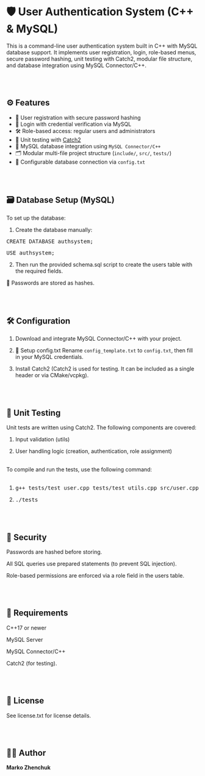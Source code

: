 
# 🛡️ User Authentication System (C++ & MySQL)

This is a command-line user authentication system built in C++ with MySQL database support. It implements user registration, login, role-based menus, secure password hashing, unit testing with Catch2, modular file structure, and database integration using MySQL Connector/C++.

<br><br>
## ⚙️ Features

- 🔐 User registration with secure password hashing
- 🔑 Login with credential verification via MySQL
- 🛠️ Role-based access: regular users and administrators
- 🧪 Unit testing with [Catch2](https://github.com/catchorg/Catch2)
- 🔄 MySQL database integration using `MySQL Connector/C++`
- 🗂️ Modular multi-file project structure (`include/`, `src/`, `tests/`)
- 🔧 Configurable database connection via `config.txt`

<br><br>
## 🗃️ Database Setup (MySQL)
To set up the database:

1. Create the database manually:

<pre>CREATE DATABASE authsystem;</pre>

<pre>USE authsystem;</pre>

2. Then run the provided schema.sql script to create the users table with the required fields.

🔐 Passwords are stored as hashes.

<br><br>
## 🛠️ Configuration

1. Download and integrate MySQL Connector/C++ with your project.

2. 📄 Setup config.txt
Rename `config_template.txt` to `config.txt`, then fill in your MySQL credentials.

3. Install Catch2 (Catch2 is used for testing. It can be included as a single header or via CMake/vcpkg).

<br><br>
## 🧪 Unit Testing
Unit tests are written using Catch2. The following components are covered:

1. Input validation (utils)

2. User handling logic (creation, authentication, role assignment)

<br> 
To compile and run the tests, use the following command:
<br><br>

1. <pre>g++ tests/test_user.cpp tests/test_utils.cpp src/user.cpp src/utils.cpp -o tests -std=c++17</pre>

2. <pre>./tests</pre>

<br><br>
## 🔐 Security
Passwords are hashed before storing.

All SQL queries use prepared statements (to prevent SQL injection).

Role-based permissions are enforced via a role field in the users table.

<br><br>
## 📌 Requirements

C++17 or newer

MySQL Server

MySQL Connector/C++

Catch2 (for testing).

<br><br>
## 📝 License
See license.txt for license details.

<br><br>
## 🙋‍♂️ Author
**Marko Zhenchuk**
